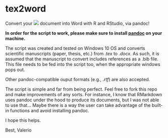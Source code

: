# tex2word
Convert your  <img src = "https://latex.codecogs.com/gif.latex?%5CLaTeX" > document into Word with R and RStudio, via pandoc!

**In order for the script to work, please make sure to install [pandoc](https://pandoc.org/) on your machine.**

The script was created and tested on Windows 10 OS and converts scientific manuscripts
(paper, thesis, etc.) from *.tex* to *.docx*.
As such, it is assumed that the manuscript to convert includes references as a .bib file.
This file needs to be fed into the script too, when the appropriate windows pops out.

Other pandoc-compatible ouput formats (e.g., *.rtf*) are also accepted.

The script is simple and far from being perfect. Feel free to fork this repo and make improvements of any sorts.
For instance, I know that RMarkdown uses pandoc under the hood to produce its documents, but I was not able
to use that... Maybe there is a way the user can take advantage of the built-in functions and avoid
installing pandoc.

I hope this helps.

Best,
Valerio
